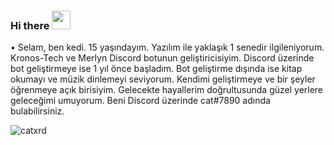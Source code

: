 ### Hi there <img src = "https://cdn.discordapp.com/emojis/264698115544580096.png?v=1" high="20px" width="30px">


• Selam, ben kedi. 15 yaşındayım. Yazılım ile yaklaşık 1 senedir ilgileniyorum. Kronos-Tech ve Merlyn Discord botunun geliştiricisiyim. Discord üzerinde bot geliştirmeye ise 1 yıl önce başladım. Bot geliştirme dışında ise kitap okumayı ve müzik dinlemeyi seviyorum. Kendimi geliştirmeye ve bir şeyler öğrenmeye açık birisiyim. Gelecekte hayallerim doğrultusunda güzel yerlere geleceğimi umuyorum. Beni Discord üzerinde cat#7890 adında bulabilirsiniz.

<img src="https://komarev.com/ghpvc/?username=catxrd&label=Ziyaretçi%20Sayısı&color=5965f2" alt="catxrd" />
